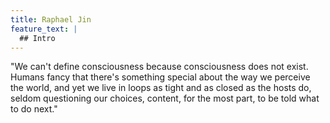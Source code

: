 ```yaml
---
title: Raphael Jin
feature_text: |
  ## Intro
---
```


"We can't define consciousness because consciousness does not exist. Humans fancy that there's something special about the way we perceive the world, and yet we live in loops as tight and as closed as the hosts do, seldom questioning our choices, content, for the most part, to be told what to do next."
